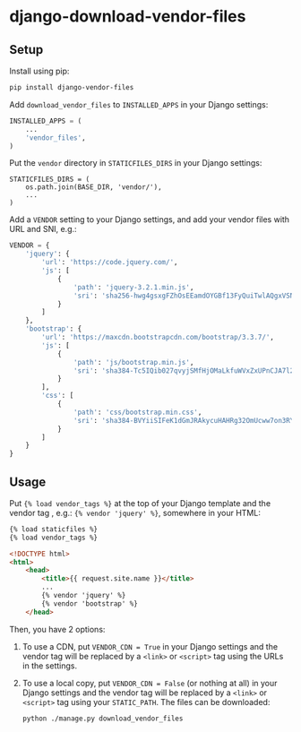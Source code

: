 django-download-vendor-files
============================

Setup
-----

Install using pip:

```bash
pip install django-vendor-files
```

Add `download_vendor_files` to `INSTALLED_APPS` in your Django settings:

```python
INSTALLED_APPS = (
    ...
    'vendor_files',
)
```

Put the `vendor` directory in `STATICFILES_DIRS` in your Django settings:

```
STATICFILES_DIRS = (
    os.path.join(BASE_DIR, 'vendor/'),
    ...
)
```

Add a `VENDOR` setting to your Django settings, and add your vendor files with URL and SNI, e.g.:

```python
VENDOR = {
    'jquery': {
        'url': 'https://code.jquery.com/',
        'js': [
            {
                'path': 'jquery-3.2.1.min.js',
                'sri': 'sha256-hwg4gsxgFZhOsEEamdOYGBf13FyQuiTwlAQgxVSNgt4=',
            }
        ]
    },
    'bootstrap': {
        'url': 'https://maxcdn.bootstrapcdn.com/bootstrap/3.3.7/',
        'js': [
            {
                'path': 'js/bootstrap.min.js',
                'sri': 'sha384-Tc5IQib027qvyjSMfHjOMaLkfuWVxZxUPnCJA7l2mCWNIpG9mGCD8wGNIcPD7Txa',
            }
        ],
        'css': [
            {
                'path': 'css/bootstrap.min.css',
                'sri': 'sha384-BVYiiSIFeK1dGmJRAkycuHAHRg32OmUcww7on3RYdg4Va+PmSTsz/K68vbdEjh4u',
            }
        ]
    }
}
```

Usage
-----

Put `{% load vendor_tags %}` at the top of your Django template and the vendor tag , e.g.: `{% vendor 'jquery' %}`, somewhere in your HTML:

```html
{% load staticfiles %}
{% load vendor_tags %}

<!DOCTYPE html>
<html>
    <head>
        <title>{{ request.site.name }}</title>
        ...
        {% vendor 'jquery' %}
        {% vendor 'bootstrap' %}
    </head>
```

 Then, you have 2 options:

1) To use a CDN, put `VENDOR_CDN = True` in your Django settings and the vendor tag will be replaced by a `<link>` or `<script>` tag using the URLs in the settings.

2) To use a local copy, put `VENDOR_CDN = False` (or nothing at all) in your Django settings and the vendor tag will be replaced by a `<link>` or `<script>` tag using your `STATIC_PATH`. The files can be downloaded:

    ```
    python ./manage.py download_vendor_files
    ```
